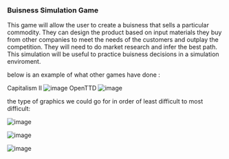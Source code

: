 ### Buisness Simulation Game

This game will allow the user to create a buisness that sells a particular commodity. They can design the product based on input materials they buy from other companies to meet the needs of the customers and outplay the competition. They will need to do market research and infer the best path. This simulation will be useful to practice buisness decisions in a simulation enviroment.

below is an example of what other games have done : 

Capitalism II
![image](https://user-images.githubusercontent.com/60193467/191854524-815f54aa-db93-4308-aa62-62afbfdeb518.png)
OpenTTD
![image](https://user-images.githubusercontent.com/60193467/191854614-d29e838a-9c2d-43ea-be64-9b7ed247aa21.png)

the type of graphics we could go for in order of least difficult to most difficult:

![image](https://user-images.githubusercontent.com/60193467/191854890-b4d30890-8b20-4e36-b723-e543be51c3ab.png)

![image](https://user-images.githubusercontent.com/60193467/191855179-b9e12bc0-9346-4d25-b62b-7607bcf1451c.png)

![image](https://user-images.githubusercontent.com/60193467/191855245-699d4e1e-59df-4d1e-a7e6-3a4b8520363e.png)
